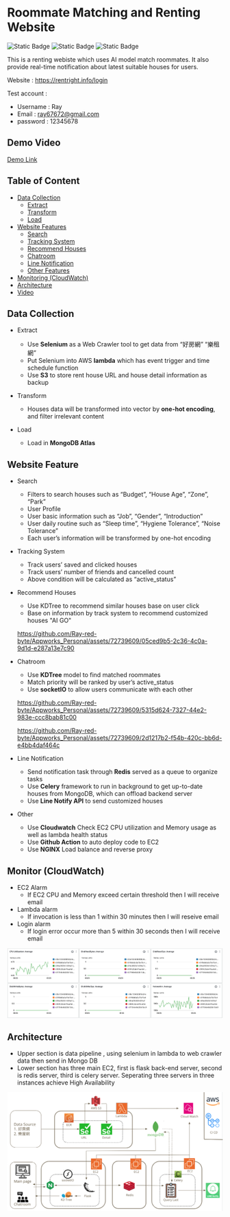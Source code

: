 # Roommate Matching and Renting Website
![Static Badge](https://img.shields.io/badge/python%20-%20I%20like
)
![Static Badge](https://img.shields.io/badge/Socket.IO%20-%20purple
)
![Static Badge](https://img.shields.io/badge/Data%20-%20red
)



This is a renting webiste which uses AI model match roommates. It also provide real-time notification about latest suitable houses for users. 

Website : https://rentright.info/login

Test account :
* Username : Ray
* Email : ray67672@gmail.com
* password : 12345678

## Demo Video
[Demo Link](https://youtu.be/IXN778xn8X8)

## Table of Content
- [Data Collection](#data-collection)
  - [Extract](#extract)
  - [Transform](#transform)
  - [Load](#load)
- [Website Features](#website-feature)
  - [Search](#search)
  - [Tracking System](#tracking-system)
  - [Recommend Houses](#recommend-houses)
  - [Chatroom](#chatroom)
  - [Line Notification](#line-notification)
  - [Other Features](#other-features)
- [Monitoring (CloudWatch)](#monitoring-cloudwatch)
- [Architecture](#architecture)
- [Video](#demo-video)



## Data Collection 
* Extract
    * Use **Selenium** as a Web Crawler tool to get data from “好房網” “樂租網”
    * Put Selenium into AWS **lambda** which has event trigger and time schedule function
    * Use **S3** to store rent house URL and house detail information as backup

* Transform
    * Houses data will be transformed into vector by **one-hot encoding**, and filter irrelevant content

* Load
    * Load in **MongoDB Atlas**

## Website Feature 

* Search
    * Filters to search houses such as “Budget”, “House Age”, “Zone”, “Park”
    * User Profile
    * User basic information such as “Job”, “Gender”, “Introduction”
    * User daily routine such as “Sleep time”, “Hygiene Tolerance”, “Noise Tolerance”
    * Each user’s information will be transformed by one-hot encoding

* Tracking System
    * Track users’ saved and clicked houses
    * Track users’ number of friends and cancelled count
    * Above condition will be calculated as “active_status”

* Recommend Houses
    * Use KDTree to recommend similar houses base on user click
    * Base on information by track system to recommend customized houses "AI GO"

    https://github.com/Ray-red-byte/Appworks_Personal/assets/72739609/05ced9b5-2c36-4c0a-9d1d-e287a13e7c90

* Chatroom
    * Use **KDTree** model to find matched roommates
    * Match priority will be ranked by user’s active_status
    * Use **socketIO** to allow users communicate with each other

    https://github.com/Ray-red-byte/Appworks_Personal/assets/72739609/5315d624-7327-44e2-983e-ccc8bab81c00
    


    https://github.com/Ray-red-byte/Appworks_Personal/assets/72739609/2d1217b2-f54b-420c-bb6d-e4bb4daf464c

* Line Notification
    * Send notification task through **Redis** served as a queue to organize tasks
    * Use **Celery** framework to run in background to get up-to-date houses from MongoDB, which can offload backend server
    * Use **Line Notify API** to send customized houses

* Other 
    * Use **Cloudwatch** Check EC2 CPU utilization and Memory usage as well as lambda health status
    * Use **Github Action** to auto deploy code to EC2
    * Use **NGINX** Load balance and reverse proxy


## Monitor (CloudWatch)
* EC2 Alarm
    * If EC2 CPU and Memory exceed certain threshold then I will receive email
* Lambda alarm
    * If invocation is less than 1 within 30 minutes then I will reseive email
* Login alarm
    * If login error occur more than 5 within 30 seconds then I will receive email
      
![CloudWatch](image/monitor.png)


## Architecture
* Upper section is data pipeline , using selenium in lambda to web crawler data then send in Mongo DB
* Lower section has three main EC2, first is flask back-end server, second is redis server, third is celery server. Seperating three servers in three instances achieve High Availability
    
![Structure](image/new_structure.png)








